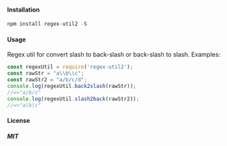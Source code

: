 #### Installation
```js
npm install regex-util2 -S
```
#### Usage
Regex util for convert slash to back-slash or back-slash to slash. Examples:
```js
const regexUtil = require('regex-util2');
const rawStr = "a\\b\\c";
const rawStr2 = "a/b/c/d";
console.log(regexUtil.back2slash(rawStr));
//=>"a/b/c"
console.log(regexUtil.slash2back(rawStr2));
//=>"a\b\c"
```
#### License

##### MIT
